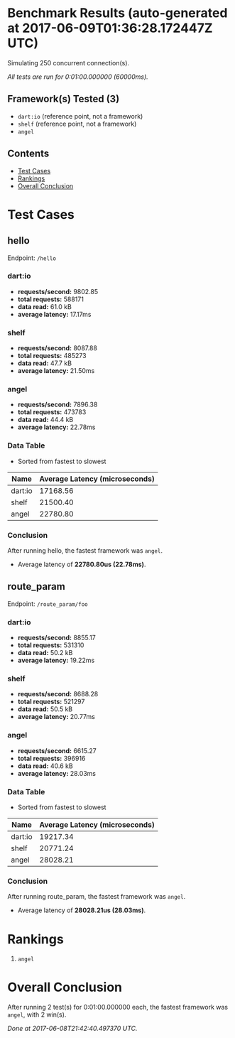 # Benchmark Results (auto-generated at 2017-06-09T01:36:28.172447Z UTC)
Simulating 250 concurrent connection(s).

*All tests are run for 0:01:00.000000 (60000ms).*
## Framework(s) Tested (3)
  * `dart:io` (reference point, not a framework)
  * `shelf` (reference point, not a framework)
  * `angel`
## Contents
  * [Test Cases](#test-cases)
  * [Rankings](#rankings)
  * [Overall Conclusion](#overall-conclusion)
# Test Cases
## hello
Endpoint: `/hello`
### dart:io
  * **requests/second:** 9802.85
  * **total requests:** 588171
  * **data read:** 61.0 kB
  * **average latency:** 17.17ms
### shelf
  * **requests/second:** 8087.88
  * **total requests:** 485273
  * **data read:** 47.7 kB
  * **average latency:** 21.50ms
### angel
  * **requests/second:** 7896.38
  * **total requests:** 473783
  * **data read:** 44.4 kB
  * **average latency:** 22.78ms
### Data Table
* Sorted from fastest to slowest

Name | Average Latency (microseconds)
---- | ----
dart:io | 17168.56
shelf | 21500.40
angel | 22780.80
### Conclusion
After running hello, the fastest framework was `angel`.
  * Average latency of **22780.80us (22.78ms)**.
## route_param
Endpoint: `/route_param/foo`
### dart:io
  * **requests/second:** 8855.17
  * **total requests:** 531310
  * **data read:** 50.2 kB
  * **average latency:** 19.22ms
### shelf
  * **requests/second:** 8688.28
  * **total requests:** 521297
  * **data read:** 50.5 kB
  * **average latency:** 20.77ms
### angel
  * **requests/second:** 6615.27
  * **total requests:** 396916
  * **data read:** 40.6 kB
  * **average latency:** 28.03ms
### Data Table
* Sorted from fastest to slowest

Name | Average Latency (microseconds)
---- | ----
dart:io | 19217.34
shelf | 20771.24
angel | 28028.21
### Conclusion
After running route_param, the fastest framework was `angel`.
  * Average latency of **28028.21us (28.03ms)**.
# Rankings
  1. `angel`
# Overall Conclusion
After running 2 test(s) for 0:01:00.000000 each, the fastest framework was `angel`, with 2 win(s).

*Done at 2017-06-08T21:42:40.497370 UTC.*

